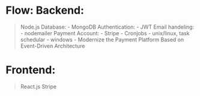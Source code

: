 Flow:
Backend:
========
> Node.js
> Database:
    - MongoDB
> Authentication:
    - JWT
> Email handeling:
    - nodemailer
> Payment Account:
    - Stripe
    - Cronjobs - unix/linux, task schedular - windows
    - Modernize the Payment Platform Based on Event-Driven Architecture 

Frontend:
=========
> React.js
> Stripe

